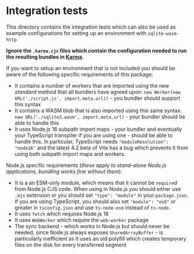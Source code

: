 # Integration tests

This directory contains the integration tests which can also be used as example configurations for setting up an environment with `sqlite-wasm-http`.

**Ignore the `.karma.cjs` files which contain the configuration needed to run the resulting bundles in [Karma](https://karma-runner.github.io/latest/index.html).**

If you want to setup an environment that is not included you should be aware of the following specific requirements of this package:

* It contains a number of workers that are imported using the new *standard* method that all bundlers have agreed upon: `new Worker(new URL('./script.js', import.meta.url))` - you bundler should support this syntax
* It contains a WASM blob that is also imported using this same syntax: `new URL('./sqlite3.wasm', import.meta.url)` - your bundler should be able to handle this
* It uses Node.js 16 subpath import maps - your bundler and eventually your TypeScript transpiler if you are using one - should be able to handle this. In particular, TypeScript needs `"moduleResolution": "node16"` and the latest 4.2 beta of Vite has a bug which prevents it from using both subpath import maps and workers.

Node.js specific requirements (*these apply to stand-alone Node.js applications, bundling works fine without them*):
* It is a an ESM-only module, which means that it cannot be `require`d from Node.js CJS code. When using in Node.js you should either use `.mjs` extension or you should set `"type": "module"` in your `package.json`. If you are using TypeScript, you should also set `"module": "es6"` or greater in `tsconfig.json` and use `ts-node-esm` instead of `ts-node`.
* It uses `fetch` which requires Node.js 18
* It uses `WebWorker` which require the `web-worker` package
* The sync backend - which works in Node.js but should never be needed, since Node.js always exposes `SharedArrayBuffer` - is particularly inefficient as it uses an old polyfill which creates temporary files on the disk for every transferred segment
